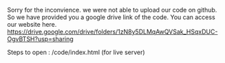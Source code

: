 Sorry for the inconvience. we were not able to upload our code on github. So we have provided you a google drive link of the code. You can access our website here.
https://drive.google.com/drive/folders/1zN8y5DLMqAwQVSak_HSqxDUC-OgvBTSH?usp=sharing

Steps to open : /code/index.html (for live server)
